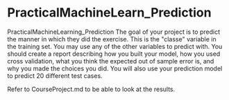 # PracticalMachineLearn_Prediction
PracticalMachineLearning_Prediction
The goal of your project is to predict the manner in which they did the exercise. This is the "classe" variable in the training set. You may use any of the other variables to predict with. You should create a report describing how you built your model, how you used cross validation, what you think the expected out of sample error is, and why you made the choices you did. You will also use your prediction model to predict 20 different test cases.

Refer to CourseProject.md to be able to look at the results.